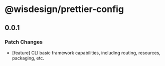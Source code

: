 # @wisdesign/prettier-config

## 0.0.1

### Patch Changes

- [feature] CLI basic framework capabilities, including routing, resources, packaging, etc.
